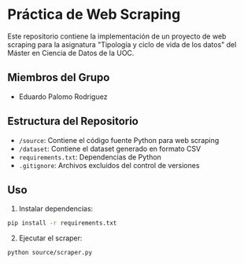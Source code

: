 # Práctica de Web Scraping

Este repositorio contiene la implementación de un proyecto de web scraping para la asignatura "Tipología y ciclo de vida de los datos" del Máster en Ciencia de Datos de la UOC.

## Miembros del Grupo
- Eduardo Palomo Rodriguez

## Estructura del Repositorio
- `/source`: Contiene el código fuente Python para web scraping
- `/dataset`: Contiene el dataset generado en formato CSV
- `requirements.txt`: Dependencias de Python
- `.gitignore`: Archivos excluidos del control de versiones

## Uso
1. Instalar dependencias:
```bash
pip install -r requirements.txt
```

2. Ejecutar el scraper:
```bash
python source/scraper.py
```

